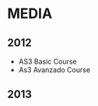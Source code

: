 MEDIA
==================================

2012
----------------------------------
* AS3 Basic Course
* As3 Avanzado Course

2013
----------------------------------
